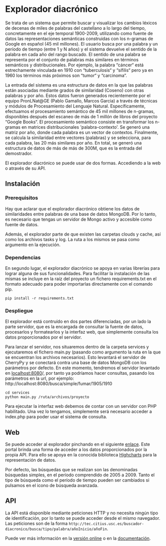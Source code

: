 # Explorador diacrónico

Se trata de un sistema que permite buscar y visualizar los cambios léxicos de decenas de miles de palabras del castellano a lo largo del tiempo, concretamente en el eje temporal 1900-2009, utilizando como fuente de datos las representaciones semánticas construidas con los n-gramas de Google en español (45 mil millones). El usuario busca por una palabra y un período de tiempo (entre 1 y N años) y el sistema devuelve el sentido de la palabra en cada año del rango buscado. El sentido de una palabra se representa por el conjunto de palabras más similares en términos semánticos y distribucionales. Por ejemplo, la palabra “cáncer“ está estrechamente vinculada en 1910 con “tuberculosis“ y “sífilis“ pero ya en 1960 los términos más próximos son “tumor“ y “carcinoma“.

La entrada del sistema es una estructura de datos en la que las palabras están asociadas mediante grados de similaridad (Coseno) con otras palabras y por año. Estos datos fueron generados recientemente por el equipo PronLNat@GE (Pablo Gamallo, Marcos Garcia) a través de técnicas y módulos de Procesamiento del Lenguaje Natural. Específicamente, efectuamos el procesamiento semántico de 45 mil millones de n-gramas, disponibles después del escaneo de más de 1 millón de libros del proyecto “Google Books“. El procesamiento semántico consiste en transformar los n-gramas en matrices distribucionales 'palabra-contexto'. Se generó una matriz por año, donde cada palabra es un vector de contextos. Finalmente, se calcula la similaridad entre vectores (palabras) y se selecciona, para cada palabra, las 20 más similares por año. En total, se generó una estructura de datos de más de más de 300M, que es la entrada del demostrador.

El explorador diacrónico se puede usar de dos formas. Accediendo a la web o através de su API.

## Instalación

### Prerequisitos
Hay que aclarar que el explorador diacrónico obtiene los datos de similaridades entre palabras de una base de datos MongoDB. Por lo tanto, es necesario que tengas un servidor de Mongo activo y accesible como fuente de datos.

Además, el explorador parte de que existen las carpetas clouds y cache, así como los archivos tasks y log. La ruta a los mismos se pasa como argumento en la ejecución.

### Dependencias

En segundo lugar, el explorador diacrónico se apoya en varias librerías para lograr alguna de sus funcionalidades. Para facilitar la instalación de las mismas se incluye en la raíz del proyecto un fichero requirements.txt en el formato adecuado para poder importarlas directamente con el comando pip. 

    pip install -r requirements.txt

### Despliegue

El explorador está contruído en dos partes diferenciadas, por un lado la parte servidor, que es la encargada de consultar la fuente de datos, procesarlos y formatearlos y la interfaz web, que simplemente consulta los datos proporcionados por el servidor.

Para lanzar el servidor, nos situaremos dentro de la carpeta services y ejecutaremos el fichero main.py (pasando como argumento la ruta en la que se encuentran los archivos necesarios). Esto levantará el servidor de CherryPy y se conectará contra una base de datos MongoDB con los parámetros por defecto. En este momento, tendremos el servidor levantado en [localhost:8080](http://localhost:8080)/, por tanto ya podríamos hacer consultas, pasando los parámetros en la url, por ejemplo: http://localhost:8080/busca/simple/fumar/1905/1910
    
    cd services
    python main.py /ruta/archivos/proyecto
    
Para ejecutar la interfaz web debemos de contar con un servidor con PHP habilitado. Una vez lo tengamos, simplemente será necesario acceder a index.php para poder usar el sistema de consulta.

## Web

Se puede acceder al explorador pinchando en el siguiente [enlace](http://tec.citius.usc.es/buscador-diacronico). Este portal brinda una forma de acceder a los datos proporcionados por la propia API. Para ello se apoya en la conocida biblioteca [Highcharts](http://www.highcharts.com/) para la representación de datos.

Por defecto, las búsquedas que se realizan son las denominadas búsquedas simples, en el período comprendido de 2005 a 2009. Tanto el tipo de búsqueda como el período de tiempo pueden ser cambiados si pulsamos en el icono de búsqueda avanzada.

## API

La API está disponible mediante peticiones HTTP y no necesita ningún tipo de identificación, por lo tanto se puede acceder desde el mismo navegador. Las peticiones son de la forma ``http://tec.citius.usc.es/buscador-diacronico/busca/tipo/palabra/añoInicio/añoFin``.


Puede ver más información en la [versión online](http://tec.citius.usc.es/explorador-diacronico/info.php) o en la [documentación](http://explorador-diacronico.readthedocs.io/es/latest/).
